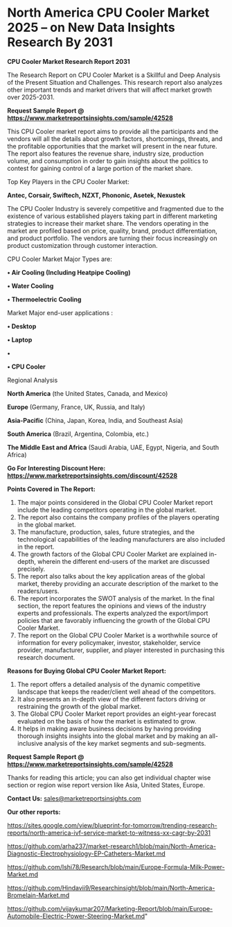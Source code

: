 # North America CPU Cooler Market 2025 – on New Data Insights Research By 2031

<strong>CPU Cooler Market Research Report 2031</strong>

The Research Report on CPU Cooler Market is a Skillful and Deep Analysis of the Present Situation and Challenges. This research report also analyzes other important trends and market drivers that will affect market growth over 2025-2031.

<strong>Request Sample Report @ <a href=https://www.marketreportsinsights.com/sample/42528>https://www.marketreportsinsights.com/sample/42528</a></strong>

This CPU Cooler market report aims to provide all the participants and the vendors will all the details about growth factors, shortcomings, threats, and the profitable opportunities that the market will present in the near future. The report also features the revenue share, industry size, production volume, and consumption in order to gain insights about the politics to contest for gaining control of a large portion of the market share.

Top Key Players in the CPU Cooler Market:

<strong>Antec, Corsair, Swiftech, NZXT, Phononic, Asetek, Nexustek</strong>

The CPU Cooler Industry is severely competitive and fragmented due to the existence of various established players taking part in different marketing strategies to increase their market share. The vendors operating in the market are profiled based on price, quality, brand, product differentiation, and product portfolio. The vendors are turning their focus increasingly on product customization through customer interaction.

CPU Cooler Market Major Types are:

<strong>•  Air Cooling (Including Heatpipe Cooling)

•  Water Cooling

•  Thermoelectric Cooling</strong>

Market Major end-user applications :

<strong>•  Desktop

•  Laptop

•  

•  CPU Cooler</strong>

Regional Analysis

</u><strong><b>North America</b></strong> (the United States, Canada, and Mexico)

<strong><b>Europe </b></strong>(Germany, France, UK, Russia, and Italy)

<strong><b>Asia-Pacific</b></strong> (China, Japan, Korea, India, and Southeast Asia)

<strong><b>South America</b></strong> (Brazil, Argentina, Colombia, etc.)

<strong><b>The Middle East and Africa</b></strong> (Saudi Arabia, UAE, Egypt, Nigeria, and South Africa)

<strong>Go For Interesting Discount Here: <a href=https://www.marketreportsinsights.com/discount/42528>https://www.marketreportsinsights.com/discount/42528</a></strong>

<strong>Points Covered in The Report:</strong>
<ol>
  <li>The major points considered in the Global CPU Cooler Market report include the leading competitors operating in the global market.</li>
  <li>The report also contains the company profiles of the players operating in the global market.</li>
  <li>The manufacture, production, sales, future strategies, and the technological capabilities of the leading manufacturers are also included in the report.</li>
  <li>The growth factors of the Global CPU Cooler Market are explained in-depth, wherein the different end-users of the market are discussed precisely.</li>
  <li>The report also talks about the key application areas of the global market, thereby providing an accurate description of the market to the readers/users.</li>
  <li>The report incorporates the SWOT analysis of the market. In the final section, the report features the opinions and views of the industry experts and professionals. The experts analyzed the export/import policies that are favorably influencing the growth of the Global CPU Cooler Market.</li>
  <li>The report on the Global CPU Cooler Market is a worthwhile source of information for every policymaker, investor, stakeholder, service provider, manufacturer, supplier, and player interested in purchasing this research document.</li>
</ol>
<strong>Reasons for Buying Global CPU Cooler Market Report:</strong>

<ol>
  <li>The report offers a detailed analysis of the dynamic competitive landscape that keeps the reader/client well ahead of the competitors.</li>
  <li>It also presents an in-depth view of the different factors driving or restraining the growth of the global market.</li>
  <li>The Global CPU Cooler Market report provides an eight-year forecast evaluated on the basis of how the market is estimated to grow.</li>
  <li>It helps in making aware business decisions by having providing thorough insights insights into the global market and by making an all-inclusive analysis of the key market segments and sub-segments.</li>
</ol>
<strong>Request Sample Report @ <a href=https://www.marketreportsinsights.com/sample/42528>https://www.marketreportsinsights.com/sample/42528</a></strong>


Thanks for reading this article; you can also get individual chapter wise section or region wise report version like Asia, United States, Europe.

<strong>Contact Us:</strong>
sales@marketreportsinsights.com

<strong>Our other reports:</strong>

<a href=https://sites.google.com/view/blueprint-for-tomorrow/trending-research-reports/north-america-ivf-service-market-to-witness-xx-cagr-by-2031>https://sites.google.com/view/blueprint-for-tomorrow/trending-research-reports/north-america-ivf-service-market-to-witness-xx-cagr-by-2031</a>

<a href=https://github.com/arha237/market-research1/blob/main/North-America-Diagnostic-Electrophysiology-EP-Catheters-Market.md>https://github.com/arha237/market-research1/blob/main/North-America-Diagnostic-Electrophysiology-EP-Catheters-Market.md</a>

<a href=https://github.com/Ishi78/Research/blob/main/Europe-Formula-Milk-Power-Market.md>https://github.com/Ishi78/Research/blob/main/Europe-Formula-Milk-Power-Market.md</a>

<a href=https://github.com/Hindavii9/Researchinsight/blob/main/North-America-Bromelain-Market.md>https://github.com/Hindavii9/Researchinsight/blob/main/North-America-Bromelain-Market.md</a>

<a href=https://github.com/vijaykumar207/Marketing-Report/blob/main/Europe-Automobile-Electric-Power-Steering-Market.md>https://github.com/vijaykumar207/Marketing-Report/blob/main/Europe-Automobile-Electric-Power-Steering-Market.md</a>"
